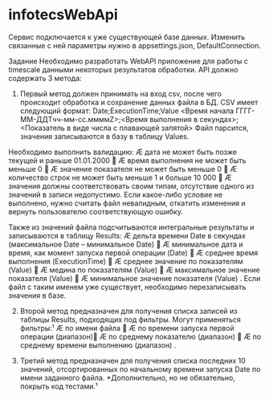 # infotecsWebApi
Сервис подключается к уже существующей базе данных. Изменить связанные с ней параметры нужно в appsettings.json, DefaultConnection.

Задание
Необходимо разработать WebAPI приложение для работы с timescale данными некоторых результатов обработки. API должно содержать 3 метода:

1. Первый метод должен принимать на вход csv, после чего происходит обработка и сохранение данных файла в БД.
CSV имеет следующий формат:
Date;ExecutionTime;Value
<Время начала ГГГГ-ММ-ДДTчч-мм-сс.ммммZ>;<Время выполнения в секундах>;<Показатель в виде числа с плавающей запятой>
Файл парсится, значения записываются в базу в таблицу Values.

Необходимо выполнить валидацию:
Æ дата не может быть позже текущей и раньше 01.01.2000 
Æ время выполнения не может быть меньше 0 
Æ значение показателя не может быть меньше 0 
Æ количество строк не может быть меньше 1 и больше 10 000 
Æ значения должны соответствовать своим типам, отсутствие одного из значений в записи недопустимо.
Если какое-либо условие не выполнено, нужно считать файл невалидным, откатить изменения и вернуть пользователю соответствующую ошибку.

Также из значений файла подсчитываются интегральные результаты и записываются в таблицу Results:
Æ дельта времени Date в секундах (максимальное Date – минимальное Date) 
Æ минимальное дата и время, как момент запуска первой операции (Date) 
Æ среднее время выполнения (ExecutionTime) 
Æ среднее значение по показателям (Value) 
Æ медина по показателям (Value) 
Æ максимальное значение показателя (Value) 
Æ минимальное значение показателя (Value) .
Если файл с таким именем уже существует, необходимо перезаписывать значения в базе.

2. Второй метод предназначен для получения списка записей из таблицы Results, подходящих под фильтры.
Могут применяться фильтры:¹
Æ по имени файла 
Æ по времени запуска первой операции (диапазон)
Æ по среднему показателю (диапазон) 
Æ по среднему времени выполнению (диапазон) .


3. Третий метод предназначен для получения списка последних 10 значений, отсортированных по начальному
времени запуска Date по имени заданного файла.
*Дополнительно, но не обязательно, покрыть код тестами.¹

